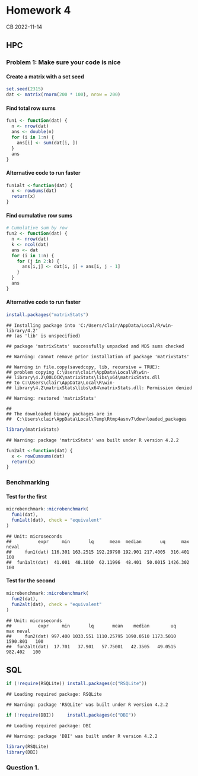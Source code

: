 Homework 4
================
CB
2022-11-14

## HPC

### Problem 1: Make sure your code is nice

#### Create a matrix with a set seed

``` r
set.seed(2315)
dat <- matrix(rnorm(200 * 100), nrow = 200)
```

#### Find total row sums

``` r
fun1 <- function(dat) {
  n <- nrow(dat)
  ans <- double(n) 
  for (i in 1:n) {
    ans[i] <- sum(dat[i, ])
  }
  ans
}
```

#### Alternative code to run faster

``` r
fun1alt <-function(dat) {
  x <- rowSums(dat)
  return(x)
}
```

#### Find cumulative row sums

``` r
# Cumulative sum by row
fun2 <- function(dat) {
  n <- nrow(dat)
  k <- ncol(dat)
  ans <- dat
  for (i in 1:n) {
    for (j in 2:k) {
      ans[i,j] <- dat[i, j] + ans[i, j - 1]
    }
  }
  ans
}
```

#### Alternative code to run faster

``` r
install.packages("matrixStats")
```

    ## Installing package into 'C:/Users/clair/AppData/Local/R/win-library/4.2'
    ## (as 'lib' is unspecified)

    ## package 'matrixStats' successfully unpacked and MD5 sums checked

    ## Warning: cannot remove prior installation of package 'matrixStats'

    ## Warning in file.copy(savedcopy, lib, recursive = TRUE):
    ## problem copying C:\Users\clair\AppData\Local\R\win-
    ## library\4.2\00LOCK\matrixStats\libs\x64\matrixStats.dll
    ## to C:\Users\clair\AppData\Local\R\win-
    ## library\4.2\matrixStats\libs\x64\matrixStats.dll: Permission denied

    ## Warning: restored 'matrixStats'

    ## 
    ## The downloaded binary packages are in
    ##  C:\Users\clair\AppData\Local\Temp\Rtmp4asnv7\downloaded_packages

``` r
library(matrixStats)
```

    ## Warning: package 'matrixStats' was built under R version 4.2.2

``` r
fun2alt <-function(dat) {
  x <- rowCumsums(dat)
  return(x)
}
```

### Benchmarking

#### Test for the first

``` r
microbenchmark::microbenchmark(
  fun1(dat),
  fun1alt(dat), check = "equivalent"
)
```

    ## Unit: microseconds
    ##          expr     min       lq      mean  median       uq      max neval
    ##     fun1(dat) 116.301 163.2515 192.29798 192.901 217.4005  316.401   100
    ##  fun1alt(dat)  41.001  48.1010  62.11996  48.401  50.0015 1426.302   100

#### Test for the second

``` r
microbenchmark::microbenchmark(
  fun2(dat),
  fun2alt(dat), check = "equivalent"
)
```

    ## Unit: microseconds
    ##          expr     min       lq       mean    median        uq      max neval
    ##     fun2(dat) 997.400 1033.551 1110.25795 1090.0510 1173.5010 1590.801   100
    ##  fun2alt(dat)  17.701   37.901   57.75001   42.3505   49.0515  982.402   100

## SQL

``` r
if (!require(RSQLite)) install.packages(c("RSQLite"))
```

    ## Loading required package: RSQLite

    ## Warning: package 'RSQLite' was built under R version 4.2.2

``` r
if (!require(DBI))     install.packages(c("DBI"))
```

    ## Loading required package: DBI

    ## Warning: package 'DBI' was built under R version 4.2.2

``` r
library(RSQLite)
library(DBI)
```

### Question 1.
